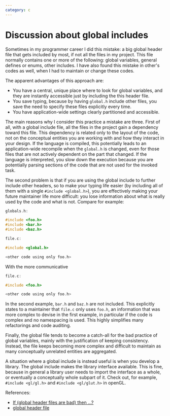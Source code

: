 ```yaml
---
category: c
---
```

Discussion about global includes
================================

Sometimes in my programmer career I did this mistake: a big global
header file that gets included by most, if not all the files in my
project. This file normally contains one or more of the following:
global variables, general defines or enums, other includes. I have also
found this mistake in other\'s codes as well, when I had to maintain or
change these codes.

The apparent advantages of this approach are:

-   You have a central, unique place where to look for global variables,
    and they are instantly accessible just by including the this header
    file.
-   You save typing, because by having `global.h` include other files,
    you save the need to specify these files explicitly every time.
-   You have application-wide settings clearly partitioned and
    accessible.

The main reasons why I consider this practice a mistake are three. First
of all, with a global include file, all the files in the project gain a
dependency toward this file. This dependency is related only to the
layout of the code, not on the conceptual entities you are working with
and how they interact in your design. If the language is compiled, this
potentially leads to an application-wide recompile when the `global.h`
is changed, even for those files that are not actively dependent on the
part that changed. If the language is interpreted, you slow down the
execution because you are potentially parsing sections of the code that
are not used for the invoked task.

The second problem is that if you are using the global include to
further include other headers, so to make your typing life easier (by
including all of them with a single `#include <global.h>`), you are
effectively making your future maintainer life more difficult: you lose
information about what is really used by the code and what is not.
Compare for example:

```c
globals.h:

#include <foo.h>
#include <bar.h>
#include <baz.h>

file.c:

#include <global.h>

<other code using only foo.h>
```

With the more communicative

```c
file.c:

#include <foo.h>

<other code using only foo.h>
```

In the second example, `bar.h` and `baz.h` are not included. This
explicitly states to a maintainer that `file.c` only uses `foo.h`, an
information that was more complex to devise in the first example, in
particular if the code is complex and no namespacing is used. This
highly simplifies many refactorings and code auditing.

Finally, the global file tends to become a catch-all for the bad
practice of global variables, mainly with the justification of keeping
consistency. Instead, the file keeps becoming more complex and difficult
to maintain as many conceptually unrelated entities are aggregated.

A situation where a global include is instead useful is when you develop
a library. The global include makes the library interface available.
This is fine, because in general a library user needs to import the
interface as a whole, or eventually a conceptually whole subpart of it.
Check out, for example, `#include <gl/gl.h>` and `#include <gl/glut.h>`
in openGL.

References:

-   [If (global header files are bad) then
    ...?](http://groups.google.com/group/microsoft.public.vc.mfc/browse_thread/thread/f522d2e61e2acfd6/d71a6fad505053a2)
-   [global header
    file](http://groups.google.com/group/microsoft.public.vc.mfc/browse_thread/thread/91ecec41f230d7de/69eb355fe2513253)
